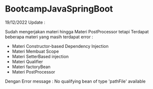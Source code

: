 # BootcampJavaSpringBoot

19/12/2022 Update :

Sudah mengerjakan materi hingga Materi PostProcessor tetapi Terdapat beberapa materi yang masih terdapat error :

- Materi Constructor-based Dependency Injection
- Materi Membuat Scope
- Materi SetterBased injection
- Materi Qualifier
- Materi factoryBean
- Materi PostProcessor

Dengan Error message : No qualifying bean of type 'pathFile' available
